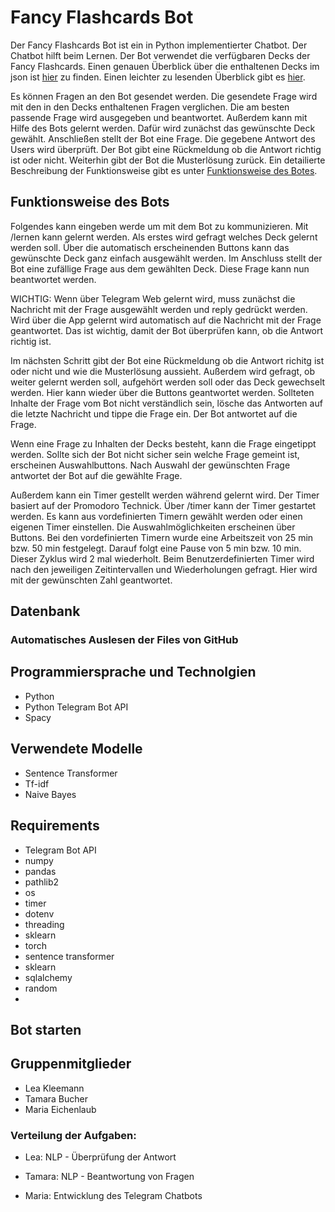 # Fancy Flashcards Bot

Der Fancy Flashcards Bot ist ein in Python implementierter Chatbot. Der Chatbot hilft beim Lernen. Der Bot verwendet die verfügbaren Decks der Fancy Flashcards. Einen genauen Überblick über die enthaltenen Decks im json ist [hier](https://github.com/fancy-flashcard/deck-collection/tree/main/wirtschaftsinformatik) zu finden.
Einen leichter zu lesenden Überblick gibt es [hier](https://github.com/michael-spengler/DHBW-Learning-Apps/blob/main/training-data.md).

Es können Fragen an den Bot gesendet werden. Die gesendete Frage wird mit den in den Decks enthaltenen Fragen verglichen. Die am besten passende Frage wird ausgegeben und beantwortet. 
Außerdem kann mit Hilfe des Bots gelernt werden. Dafür wird zunächst das gewünschte Deck gewählt. Anschließen stellt der Bot eine Frage. Die gegebene Antwort des Users wird überprüft. Der Bot gibt eine Rückmeldung ob die Antwort richtig ist oder nicht. Weiterhin gibt der Bot die Musterlösung zurück.
Ein detailierte Beschreibung der Funktionsweise gibt es unter [Funktionsweise des Botes](Funktionsweise-des-Botes).



## Funktionsweise des Bots

Folgendes kann eingeben werde um mit dem Bot zu kommunizieren.
Mit /lernen kann gelernt werden. Als erstes wird gefragt welches Deck gelernt werden soll. Über die automatisch erscheinenden Buttons kann das gewünschte Deck ganz einfach ausgewählt werden. Im Anschluss stellt der Bot eine zufällige Frage aus dem gewählten Deck. Diese Frage kann nun beantwortet werden.

WICHTIG: Wenn über Telegram Web gelernt wird, muss zunächst die Nachricht mit der Frage ausgewählt werden und reply gedrückt werden. Wird über die App gelernt wird automatisch auf die Nachricht mit der Frage geantwortet. Das ist wichtig, damit der Bot überprüfen kann, ob die Antwort richtig ist.

Im nächsten Schritt gibt der Bot eine Rückmeldung ob die Antwort richitg ist oder nicht und wie die Musterlösung aussieht. Außerdem wird gefragt, ob weiter gelernt werden soll, aufgehört werden soll oder das Deck gewechselt werden. Hier kann wieder über die Buttons geantwortet werden. Sollteten Inhalte der Frage vom Bot nicht verständlich sein, lösche das Antworten auf die letzte Nachricht und tippe die Frage ein. Der Bot antwortet auf die Frage.

Wenn eine Frage zu Inhalten der Decks besteht, kann die Frage eingetippt werden. Sollte sich der Bot nicht sicher sein welche Frage gemeint ist, erscheinen Auswahlbuttons. Nach Auswahl der gewünschten Frage antwortet der Bot auf die gewählte Frage.

Außerdem kann ein Timer gestellt werden während gelernt wird. Der Timer basiert auf der Promodoro Technick. Über /timer kann der Timer gestartet werden. Es kann aus vordefinierten Timern gewählt werden oder einen eigenen Timer einstellen. Die Auswahlmöglichkeiten erscheinen über Buttons. Bei den vordefinierten Timern wurde eine Arbeitszeit von 25 min bzw. 50 min festgelegt. Darauf folgt eine Pause von 5 min bzw. 10 min. Dieser Zyklus wird 2 mal wiederholt. Beim Benutzerdefinierten Timer wird nach den jeweiligen Zeitintervallen und Wiederholungen gefragt. Hier wird mit der gewünschten Zahl geantwortet.

## Datenbank

### Automatisches Auslesen der Files von GitHub

## Programmiersprache und Technolgien
- Python
- Python Telegram Bot API
- Spacy

## Verwendete Modelle
- Sentence Transformer
- Tf-idf
- Naive Bayes

## Requirements 
- Telegram Bot API
- numpy
- pandas
- pathlib2
- os
- timer
- dotenv
- threading
- sklearn
- torch
- sentence transformer
- sklearn
- sqlalchemy
- random
- 
## Bot starten

## Gruppenmitglieder
- Lea Kleemann
- Tamara Bucher
- Maria Eichenlaub

### Verteilung der Aufgaben:

- Lea: NLP - Überprüfung der Antwort 

- Tamara: NLP - Beantwortung von Fragen

- Maria: Entwicklung des Telegram Chatbots

